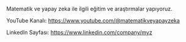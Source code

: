 Matematik ve yapay zeka ile ilgili eğitim ve araştırmalar yapıyoruz.

YouTube Kanalı: https://www.youtube.com/@matematikveyapayzeka

LinkedIn Sayfası: https://www.linkedin.com/company/myz
